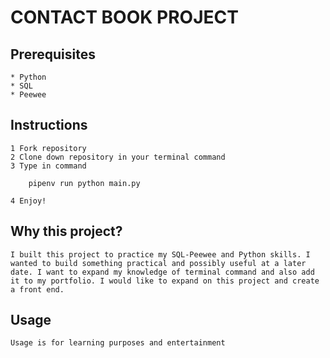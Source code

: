 # CONTACT BOOK PROJECT

## Prerequisites
    * Python
    * SQL
    * Peewee

## Instructions
    1 Fork repository 
    2 Clone down repository in your terminal command
    3 Type in command

        pipenv run python main.py

    4 Enjoy!

## Why this project?
    I built this project to practice my SQL-Peewee and Python skills. I wanted to build something practical and possibly useful at a later date. I want to expand my knowledge of terminal command and also add it to my portfolio. I would like to expand on this project and create a front end. 

## Usage
    Usage is for learning purposes and entertainment

